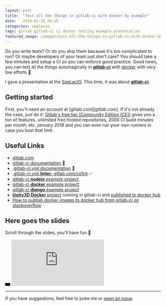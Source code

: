 ```yaml
---
layout: post
title:  "Test all the things in gitlab-ci with docker by example"
date:   2018-01-16 20:15
categories: saglacio
tags: gitlab gitlab-ci ci docker testing example presentation
featured_image: /images/test-all-the-things-in-gitlab-ci-with-docker-by-example.jpg
---
```


Do you write tests? Or do you skip them because it's too complicated to run? Or maybe developers of your team just don't care? You should take a few minutes and setup a CI so you can enforce good practice. Good news, you can test all the things automagically in **[gitlab-ci][gitlab-ci]** with [docker][docker] with very low efforts 🤘

<!-- more -->

I gave a presentation at the [SagLacIO][saglacio]. This time, it was about **[gitlab-ci][gitlab-ci]**.

## Getting started

First, you'll need an account at [gitlab.com][gitlab.com]. If it's not already the case, _just do it_. [Gitlab's free tier (Community Edition (CE))](https://about.gitlab.com/products/) gives you a ton of features, unlimited free hosted repositories, 2000 CI build minutes per month, etc. _january 2018_ and you can even run your own runners in case you bust that limit.

## Useful Links

* [gitlab.com](gitlab.com)
* [gitlab-ci documentation](https://docs.gitlab.com/ce/ci/) 📗
* [.gitlab-ci.yml documentation](https://docs.gitlab.com/ce/ci/) 📕
* [.gitlab-ci.yml **linter**: gitlab.com/ci/lint](https://gitlab.com/ci/lint/) ✅
* [gitlab-ci **nodejs** example project](https://gitlab.com/gableroux/gitlab-ci-example-nodejs)
* [gitlab-ci **docker** example project](https://gitlab.com/gableroux/gitlab-ci-example-docker)
* [gitlab-ci **django** example project](https://gitlab.com/gableroux/gitlab-ci-example-django)
* [**Unity3D Docker** project](https://gitlab.com/gableroux/unity3d) running in gitlab-ci and [published to docker hub](https://hub.docker.com/r/gableroux/unity3d/)
* [How to publish docker images to docker hub from gitlab-ci on stackoverflow](https://stackoverflow.com/questions/45517733/how-to-publish-docker-images-to-docker-hub-from-gitlab-ci)

## Here goes the slides

Scroll through the slides, you'll have fun 🤘

<div class="responsive-iframe-wrapperr">
    <div class="responsive-iframe">
        <img class="ratio" src="/images/layout/placeholder_16x9.gif" alt="placeholder"/>
        <iframe src="https://docs.google.com/presentation/d/10835yig54EbR_OQcxSXURkPk_0zkhLxaWHdRdXb-yWw/embed?start=false&loop=false&delayms=3000" frameborder="0" allowfullscreen="true" mozallowfullscreen="true" webkitallowfullscreen="true"></iframe>
    </div>
</div>

---

If you have suggestions, feel free to poke me or [open an issue](https://github.com/GabLeRoux/gableroux.github.io/issues).

[saglacio]: http://saglac.io
[gitlab-ci]: https://about.gitlab.com/features/gitlab-ci-cd/
[docker]: https://www.docker.com/